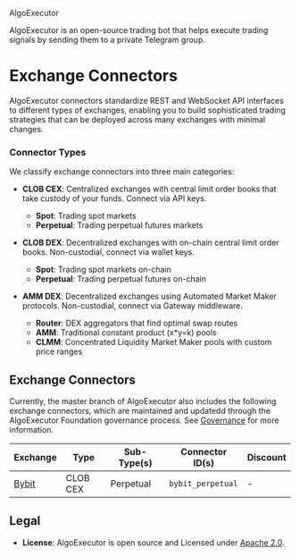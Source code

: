 AlgoExecutor

AlgoExecutor is an open-source trading bot that helps execute trading signals by sending them to a private Telegram group.

# Exchange Connectors

AlgoExecutor connectors standardize REST and WebSocket API interfaces to different types of exchanges, enabling you to build sophisticated trading strategies that can be deployed across many exchanges with minimal changes.

### Connector Types

We classify exchange connectors into three main categories:

* **CLOB CEX**: Centralized exchanges with central limit order books that take custody of your funds. Connect via API keys.
  - **Spot**: Trading spot markets
  - **Perpetual**: Trading perpetual futures markets

* **CLOB DEX**: Decentralized exchanges with on-chain central limit order books. Non-custodial, connect via wallet keys.
  - **Spot**: Trading spot markets on-chain
  - **Perpetual**: Trading perpetual futures on-chain

* **AMM DEX**: Decentralized exchanges using Automated Market Maker protocols. Non-custodial, connect via Gateway middleware.
  - **Router**: DEX aggregators that find optimal swap routes
  - **AMM**: Traditional constant product (x*y=k) pools
  - **CLMM**: Concentrated Liquidity Market Maker pools with custom price ranges

## Exchange Connectors

Currently, the master branch of AlgoExecutor also includes the following exchange connectors, which are maintained and updatedd through the AlgoExecutor Foundation governance process. See [Governance](https://algoexecutor.org/governance/) for more information.

| Exchange | Type | Sub-Type(s) | Connector ID(s) | Discount |
|------|------|------|-------|----------|
| [Bybit](https://algoexecutor.org/exchanges/bybit/) | CLOB CEX | Perpetual | `bybit_perpetual` | - |

## Legal

* **License**: AlgoExecutor is open source and Licensed under [Apache 2.0](./LICENSE).
